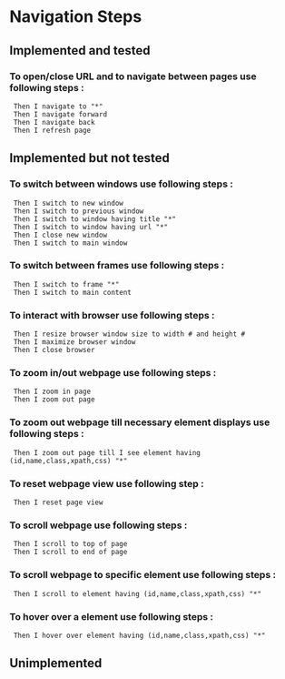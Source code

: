 # Navigation Steps

## Implemented and tested

### To open/close URL and to navigate between pages use following steps :

```cucumber
 Then I navigate to "*"
 Then I navigate forward
 Then I navigate back
 Then I refresh page
```

## Implemented but not tested

### To switch between windows use following steps :

```cucumber
 Then I switch to new window
 Then I switch to previous window
 Then I switch to window having title "*"
 Then I switch to window having url "*"
 Then I close new window
 Then I switch to main window
```

### To switch between frames use following steps :

```cucumber
 Then I switch to frame "*"
 Then I switch to main content
```

### To interact with browser use following steps :

```cucumber
 Then I resize browser window size to width # and height #
 Then I maximize browser window
 Then I close browser
```

### To zoom in/out webpage use following steps :

```cucumber
 Then I zoom in page
 Then I zoom out page
```

### To zoom out webpage till necessary element displays use following steps :

```cucumber
 Then I zoom out page till I see element having (id,name,class,xpath,css) "*"
```

### To reset webpage view use following step :

```cucumber
 Then I reset page view
```

### To scroll webpage use following steps :

```cucumber
 Then I scroll to top of page
 Then I scroll to end of page
```

### To scroll webpage to specific element use following steps :

```cucumber
 Then I scroll to element having (id,name,class,xpath,css) "*"
```

### To hover over a element use following steps :

```cucumber
 Then I hover over element having (id,name,class,xpath,css) "*"
```

## Unimplemented